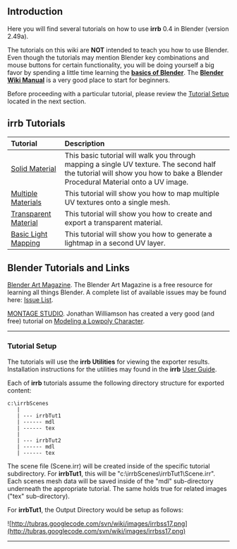 ## Introduction ##

Here you will find several tutorials on how to use **irrb** 0.4 in Blender (version 2.49a).

The tutorials on this wiki are **NOT** intended to teach you how to use Blender. Even though the tutorials may mention Blender key combinations and mouse buttons for certain functionality, you will be doing yourself a big favor by spending a little time learning the **[basics of Blender](http://www.blender.org/education-help/)**. The **[Blender Wiki Manual](http://wiki.blender.org/index.php/Doc:Manual)** is a very good place to start for beginners.

Before proceeding with a particular tutorial, please review the [Tutorial Setup](irrbTutorials#Tutorial_Setup.md) located in the next section.

## irrb Tutorials ##
| **Tutorial** | **Description** |
|:-------------|:----------------|
| [Solid Material](http://code.google.com/p/tubras/wiki/irrbTutorialSolid) | This basic tutorial will walk you through mapping a single UV texture.  The second half the tutorial will show you how to bake a Blender Procedural Material onto a UV image. |
| [Multiple Materials](http://code.google.com/p/tubras/wiki/irrbTutorialMultiSolid) | This tutorial will show you how to map multiple UV textures onto a single mesh. |
| [Transparent Material](http://code.google.com/p/tubras/wiki/irrbTutorialTransparent) | This tutorial will show you how to create and export a transparent material. |
| [Basic Light Mapping](http://code.google.com/p/tubras/wiki/irrbTutorialLightmap) | This tutorial will show you how to generate a lightmap in a second UV layer. |

## Blender Tutorials and Links ##
[Blender Art Magazine](http://www.blenderart.org). The Blender Art Magazine is a free resource for learning all things Blender.  A complete list of available issues may be found here: [Issue List](http://www.blenderart.org/issues/).

[MONTAGE STUDIO](http://www.montagestudio.org/Welcome.html). Jonathan Williamson has created a very good (and free) tutorial on [Modeling a Lowpoly Character](http://www.montagestudio.org/Tutorials.html).



---


### Tutorial Setup ###

The tutorials will use the **irrb Utilities** for viewing the exporter results. Installation instructions for the utilities may found in the **irrb** [User Guide](http://tubras.googlecode.com/files/irrbUserGuide-0.4.pdf).

Each of **irrb** tutorials assume the following directory structure for exported content:

```
c:\irrbScenes
   |
   | --- irrbTut1
   | ------ mdl
   | ------ tex
   |
   | --- irrbTut2
   | ------ mdl
   | ------ tex
```

The scene file (Scene.irr) will be created inside of the specific tutorial subdirectory.  For **irrbTut1**, this will be "c:\irrbScenes\irrbTut1\Scene.irr".  Each scenes mesh data will be saved inside of the "mdl" sub-directory underneath the appropriate tutorial.  The same holds true for related images ("tex" sub-directory).

For **irrbTut1**, the Output Directory would be setup as follows:

![http://tubras.googlecode.com/svn/wiki/images/irrbss17.png](http://tubras.googlecode.com/svn/wiki/images/irrbss17.png)


---

